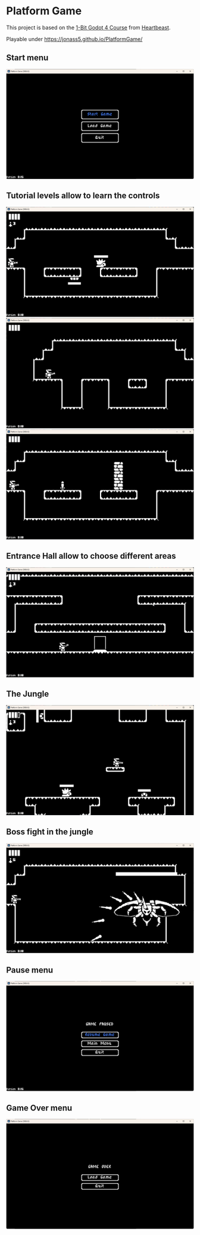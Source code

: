 # Platform Game
This project is based on the [1-Bit Godot 4 Course](https://courses.heartgamedev.com/p/1-bit-godot-4-course) from [Heartbeast](https://www.youtube.com/c/uheartbeast).

Playable under https://jonass5.github.io/PlatformGame/

## Start menu
![Screenshot of start menu](./screenshots/start_menu.png)
## Tutorial levels allow to learn the controls
![Tutorial level 01](./screenshots/level_01.png)
![Tutorial level 02](./screenshots/level_02.png)
![Tutorial level 03](./screenshots/level_03.png)
## Entrance Hall allow to choose different areas
![Entrance Hall](./screenshots/entrance_hall.png)
## The Jungle
![Jungle level](./screenshots/level_jungle.png)
## Boss fight in the jungle
![Jungle boss level](./screenshots/level_boss.png)
## Pause menu
![Screenshot of pause menu](./screenshots/pause_menu.png)
## Game Over menu
![Screenshot of pause menu](./screenshots/game_over_menu.png)
